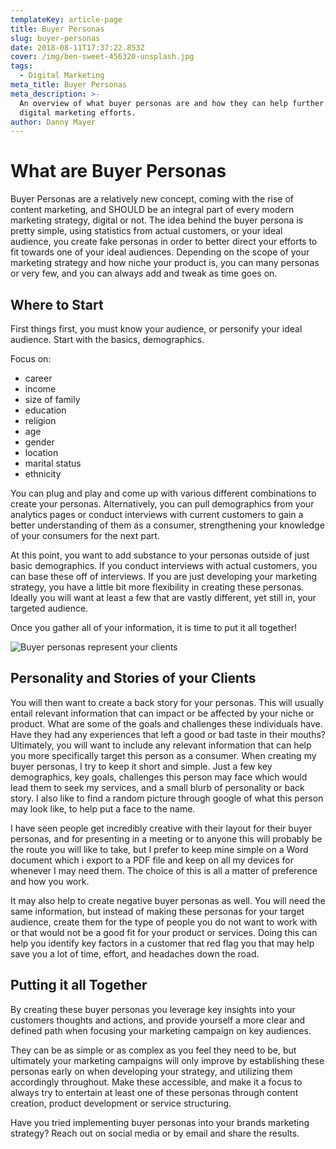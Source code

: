 ```yaml
---
templateKey: article-page
title: Buyer Personas
slug: buyer-personas
date: 2018-08-11T17:37:22.853Z
cover: /img/ben-sweet-456320-unsplash.jpg
tags:
  - Digital Marketing
meta_title: Buyer Personas
meta_description: >-
  An overview of what buyer personas are and how they can help further your
  digital marketing efforts.
author: Danny Mayer
---
```

# What are Buyer Personas

Buyer Personas are a relatively new concept, coming with the rise of content marketing, and SHOULD be an integral part of every modern marketing strategy, digital or not. The idea behind the buyer persona is pretty simple, using statistics from actual customers, or your ideal audience, you create fake personas in order to better direct your efforts to fit towards one of your ideal audiences. Depending on the scope of your marketing strategy and how niche your product is, you can many personas or very few, and you can always add and tweak as time goes on.

## Where to Start

First things first, you must know your audience, or personify your ideal audience. Start with the basics, demographics.

Focus on:

* career
* income
* size of family
* education
* religion
* age
* gender
* location
* marital status
* ethnicity

You can plug and play and come up with various different combinations to create your personas. Alternatively, you can pull demographics from your analytics pages or conduct interviews with current customers to gain a better understanding of them as a consumer, strengthening your knowledge of your consumers for the next part.

At this point, you want to add substance to your personas outside of just basic demographics. If you conduct interviews with actual customers, you can base these off of interviews. If you are just developing your marketing strategy, you have a little bit more flexibility in creating these personas. Ideally you will want at least a few that are vastly different, yet still in, your targeted audience.

Once you gather all of your information, it is time to put it all together!

![Buyer personas represent your clients](/img/ben-sweet-456320-unsplash.jpg)

## Personality and Stories of your Clients

You will then want to create a back story for your personas. This will usually entail relevant information that can impact or be affected by your niche or product. What are some of the goals and challenges these individuals have. Have they had any experiences that left a good or bad taste in their mouths? Ultimately, you will want to include any relevant information that can help you more specifically target this person as a consumer. When creating my buyer personas, I try to keep it short and simple. Just a few key demographics, key goals, challenges this person may face which would lead them to seek my services, and a small blurb of personality or back story. I also like to find a random picture through google of what this person may look like, to help put a face to the name.

I have seen people get incredibly creative with their layout for their buyer personas, and for presenting in a meeting or to anyone this will probably be the route you will like to take, but I prefer to keep mine simple on a Word document which i export to a PDF file and keep on all my devices for whenever I may need them. The choice of this is all a matter of preference and how you work.

It may also help to create negative buyer personas as well. You will need the same information, but instead of making these personas for your target audience, create them for the type of people you do not want to work with or that would not be a good fit for your product or services. Doing this can help you identify key factors in a customer that red flag you that may help save you a lot of time, effort, and headaches down the road.

## Putting it all Together

By creating these buyer personas you leverage key insights into your customers thoughts and actions, and provide yourself a more clear and defined path when focusing your marketing campaign on key audiences.

They can be as simple or as complex as you feel they need to be, but ultimately your marketing campaigns will only improve by establishing these personas early on when developing your strategy, and utilizing them accordingly throughout. Make these accessible, and make it a focus to always try to entertain at least one of these personas through content creation, product development or service structuring.

Have you tried implementing buyer personas into your brands marketing strategy? Reach out on social media or by email and share the results.
